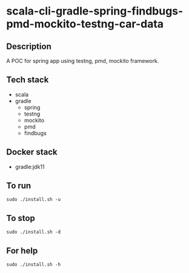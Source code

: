 # scala-cli-gradle-spring-findbugs-pmd-mockito-testng-car-data

## Description
A POC for spring app using testng,
pmd, mockito framework.

## Tech stack
- scala
- gradle
  - spring
  - testng
  - mockito
  - pmd
  - findbugs

## Docker stack
- gradle:jdk11

## To run
`sudo ./install.sh -u`

## To stop
`sudo ./install.sh -d`

## For help
`sudo ./install.sh -h`
